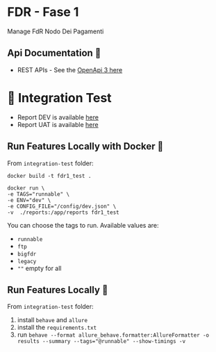 # FDR - Fase 1
Manage FdR Nodo Dei Pagamenti


## Api Documentation 📖
- REST APIs - See the [OpenApi 3 here](https://editor.swagger.io/?url=https://raw.githubusercontent.com/pagopa/pagopa-fdr-nodo-dei-pagamenti/refs/heads/main/openapi/openapi.json)

# 🧩 Integration Test
- Report DEV is available [here](https://pagopadweusharedtstdtsa.blob.core.windows.net/pagopa-fdr-nodo-dei-pagamenti/reports/index.html)
- Report UAT is available [here](https://pagopauweusharedtstdtsa.blob.core.windows.net/pagopa-fdr-nodo-dei-pagamenti/reports/index.html) 

## Run Features Locally with Docker 🐳

From `integration-test` folder:

```shell
docker build -t fdr1_test .

docker run \
-e TAGS="runnable" \
-e ENV="dev" \
-e CONFIG_FILE="/config/dev.json" \
-v  ./reports:/app/reports fdr1_test
```

You can choose the tags to run.
Available values are: 
- `runnable`
- `ftp`
- `bigfdr` 
- `legacy` 
- `""` empty for all

## Run Features Locally 🏡

From `integration-test` folder:


1. install `behave` and `allure`
2. install the `requirements.txt`
3. run `behave --format allure_behave.formatter:AllureFormatter -o results --summary --tags="@runnable" --show-timings -v`
